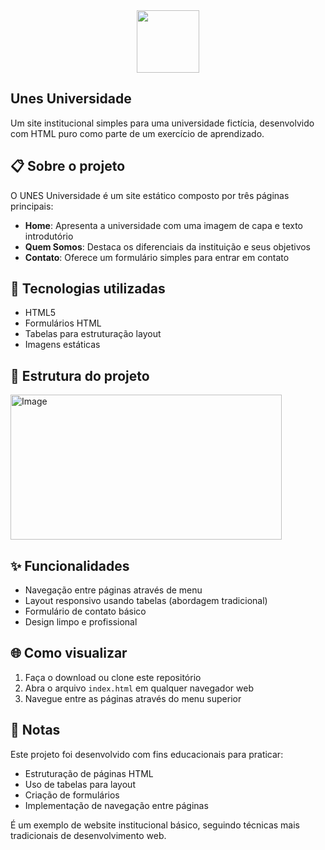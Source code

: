 <div align="center">
  <img src="https://github.com/user-attachments/assets/09e36ae4-76f8-4feb-a918-553648870c40" height="100" width="100"> 
</div>


## Unes Universidade
Um site institucional simples para uma universidade fictícia, desenvolvido com HTML puro como parte de um exercício de aprendizado.

## 📋 Sobre o projeto

O UNES Universidade é um site estático composto por três páginas principais:
- **Home**: Apresenta a universidade com uma imagem de capa e texto introdutório
- **Quem Somos**: Destaca os diferenciais da instituição e seus objetivos
- **Contato**: Oferece um formulário simples para entrar em contato

## 🚀 Tecnologias utilizadas

- HTML5
- Formulários HTML
- Tabelas para estruturação layout
- Imagens estáticas

## 📁 Estrutura do projeto

<img width="434" height="232" alt="Image" src="https://github.com/user-attachments/assets/2bb9a4a6-9084-4ee8-ac44-8f6ac606daf0" />


## ✨ Funcionalidades

- Navegação entre páginas através de menu
- Layout responsivo usando tabelas (abordagem tradicional)
- Formulário de contato básico
- Design limpo e profissional

## 🌐 Como visualizar

1. Faça o download ou clone este repositório
2. Abra o arquivo `index.html` em qualquer navegador web
3. Navegue entre as páginas através do menu superior

## 📝 Notas

Este projeto foi desenvolvido com fins educacionais para praticar:
- Estruturação de páginas HTML
- Uso de tabelas para layout
- Criação de formulários
- Implementação de navegação entre páginas

É um exemplo de website institucional básico, seguindo técnicas mais tradicionais de desenvolvimento web.
